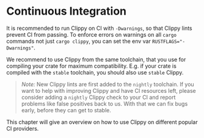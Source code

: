 # Continuous Integration

It is recommended to run Clippy on CI with `-Dwarnings`, so that Clippy lints
prevent CI from passing. To enforce errors on warnings on all `cargo` commands
not just `cargo clippy`, you can set the env var `RUSTFLAGS="-Dwarnings"`.

We recommend to use Clippy from the same toolchain, that you use for compiling
your crate for maximum compatibility. E.g. if your crate is compiled with the
`stable` toolchain, you should also use `stable` Clippy.

> _Note:_ New Clippy lints are first added to the `nightly` toolchain. If you
> want to help with improving Clippy and have CI resources left, please consider
> adding a `nightly` Clippy check to your CI and report problems like false
> positives back to us. With that we can fix bugs early, before they can get to
> stable.

This chapter will give an overview on how to use Clippy on different popular CI
providers.
